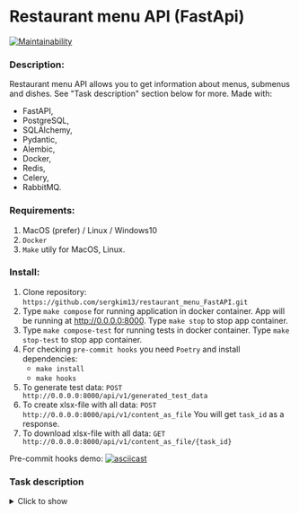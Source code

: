 # Restaurant menu API (FastApi)

[![Maintainability](https://api.codeclimate.com/v1/badges/88f08c3ce1a9a1d195c5/maintainability)](https://codeclimate.com/github/sergkim13/restaurant_menu_API-FastAPI/maintainability)

### Description:
Restaurant menu API allows you to get information about menus, submenus and dishes. See "Task description" section below for more.
Made with:
- FastAPI,
- PostgreSQL,
- SQLAlchemy,
- Pydantic,
- Alembic,
- Docker,
- Redis,
- Celery,
- RabbitMQ.

### Requirements:
1. MacOS (prefer) / Linux / Windows10
2. `Docker`
3. `Make` utily for MacOS, Linux.

### Install:
1. Clone repository: `https://github.com/sergkim13/restaurant_menu_FastAPI.git`
2. Type `make compose` for running application in docker container. App will be running at http://0.0.0.0:8000. Type `make stop` to stop app container.
3. Type `make compose-test` for running tests in docker container. Type `make stop-test` to stop app container.
4. For checking `pre-commit hooks` you need `Poetry` and install dependencies:
    - `make install`
    - `make hooks`
5. To generate test data:
`POST http://0.0.0.0:8000/api/v1/generated_test_data`
6. To create xlsx-file with all data:
`POST http://0.0.0.0:8000/api/v1/content_as_file`
You will get `task_id` as a response.
7. To download xlsx-file with all data:
`GET http://0.0.0.0:8000/api/v1/content_as_file/{task_id}`

Pre-commit hooks demo:
[![asciicast](https://asciinema.org/a/UoPQrqTPphCQbaCHselI5VPYU.svg)](https://asciinema.org/a/UoPQrqTPphCQbaCHselI5VPYU)


### **Task description**
<details>
    <summary>Click to show</summary>

### **Task description (stage №4)** - ✅
В этом домашнем задании надо:
1. Переписать текущее FastAPI приложение на асинхронное выполнение.
2. Добавить в проект фоновую задачу с помощью Celery + RabbitMQ.
Фоновая задача по генераций меню нашего ресторана в виде excel-документа.
Для этого пункта понадобится добавить 2 ендпоинта:
- (POST) для запуска фоновой задачи для генераций excel-файла
- (GET) для получения результата задачи в виде ссылки на скачивание excel-файла
3. Отдельный ендпоинт который заполнит базу тестовыми данными, для последующего генераций меню в excel-файл

Требования:
- Данные меню, подменю, блюд для генераций excel-файла, должны доставаться одним ORM-запросом в БД (использовать подзапросы и агрегирующие функций SQL).
- Код должен проходить все линтеры (black, autopep, flake8, mypy, isort). Файл с pre-commit хуками будет приложен к презентаций.
- Проект должен соответствовать требованиям в предыдущих вебинарах.



__________
### **Task description (stage №3)** - ✅.
В этом домашнем задании надо:
1. Вынести бизнес логику и запросы в БД в отдельные слои приложения.
2. Добавить кэш хранилище Redis
3. Добавить pre-commit хуки в проект
4. Описать ручки API в соответствий c OpenAPI

Требования:
- Код должен проходить все линтеры.
- Код должен соответствовать принципам SOLID, DRY, KISS.
- Проект должен запускаться по одной команде.
- Проект должен проходить все Postman тесты (коллекция с Вебинара №1).
- Тесты написанные вами после Вебинара №2, должны быть актуальны, запускать и успешно проходить

Дополнительно:
- Проект запускается по одной команде
- Тесты запускаются по другой


__________
### **Task description (stage №2)** - ✅.
В этом домашнем задании надо написать тесты для ранее разработанных ендпоинтов вашего API после вебинара №1.
А именно:
1. Обернуть программные компоненты в контейнеры. Контейнеры должны запускаться по одной команде `docker-compose up -d` или той которая описана вами в readme.md.
Образы для Docker:
- (API) python:3.10-slim
- (DB) 	postgres:15.1-alpine

2. Написать CRUD тесты для ранее разработанного API с помощью библиотеки pytest
3. Подготовить отдельный контейнер для запуска тестов

Если FastAPI синхронное - тесты синхронные,
Иначе FastAPI асинхронное - тесты асинхронные

__________

### **Task description (stage №1)** - ✅.

Написать проект на FastAPI с использованием PostgreSQL в качестве БД. В проекте следует реализовать REST API по работе с меню ресторана, все CRUD операции. Для проверки задания, к презентаций будет приложена Postman коллекция с тестами. Задание выполнено, если все тесты проходят успешно.

Даны 3 сущности: Меню, Подменю, Блюдо.

Зависимости:
- меню есть подменю, которые к ней привязаны.
- подменю есть блюда.

Условия:
- Блюдо не может быть привязано напрямую к меню, минуя подменю.
- Блюдо не может находиться в 2-х подменю одновременно.
- Подменю не может находиться в 2-х меню одновременно.
- Если удалить меню, должны удалиться все подменю и блюда этого меню.
- Если удалить подменю, должны удалиться все блюда этого подменю.
- Цены блюд выводить с округлением до 2 знаков после запятой.
- Во время выдачи списка меню, для каждого меню добавлять кол-во подменю и блюд в этом меню.
- Во время выдачи списка подменю, для каждого подменю добавлять кол-во блюд в этом подменю.
- Во время запуска тестового сценария БД должна быть пуста.
</details>
